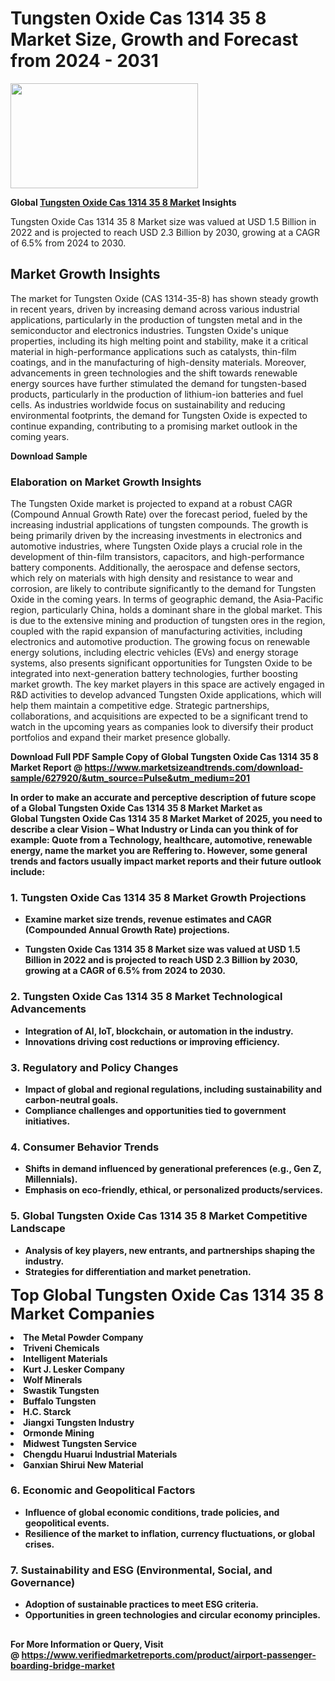 <H1>Tungsten Oxide Cas 1314 35 8 Market Size, Growth and Forecast from 2024 - 2031</H1><img class="aligncenter size-medium wp-image-584254" src="https://thirdeyenews.in/wp-content/uploads/2024/09/Global-Market-Research-300x168.jpeg" alt="" width="300" height="168" /><p><strong>Global&nbsp;<a href="https://www.marketsizeandtrends.com/download-sample/627920/&amp;utm_source=Pulse&amp;utm_medium=201">Tungsten Oxide Cas 1314 35 8 Market</a> Insights</strong></p><p>Tungsten Oxide Cas 1314 35 8 Market size was valued at USD 1.5 Billion in 2022 and is projected to reach USD 2.3 Billion by 2030, growing at a CAGR of 6.5% from 2024 to 2030.</p><p><h2>Market Growth Insights</h2> The market for Tungsten Oxide (CAS 1314-35-8) has shown steady growth in recent years, driven by increasing demand across various industrial applications, particularly in the production of tungsten metal and in the semiconductor and electronics industries. Tungsten Oxide's unique properties, including its high melting point and stability, make it a critical material in high-performance applications such as catalysts, thin-film coatings, and in the manufacturing of high-density materials. Moreover, advancements in green technologies and the shift towards renewable energy sources have further stimulated the demand for tungsten-based products, particularly in the production of lithium-ion batteries and fuel cells. As industries worldwide focus on sustainability and reducing environmental footprints, the demand for Tungsten Oxide is expected to continue expanding, contributing to a promising market outlook in the coming years. <p><strong>Download Sample</strong></p> <h3>Elaboration on Market Growth Insights</h3> The Tungsten Oxide market is projected to expand at a robust CAGR (Compound Annual Growth Rate) over the forecast period, fueled by the increasing industrial applications of tungsten compounds. The growth is being primarily driven by the increasing investments in electronics and automotive industries, where Tungsten Oxide plays a crucial role in the development of thin-film transistors, capacitors, and high-performance battery components. Additionally, the aerospace and defense sectors, which rely on materials with high density and resistance to wear and corrosion, are likely to contribute significantly to the demand for Tungsten Oxide in the coming years. In terms of geographic demand, the Asia-Pacific region, particularly China, holds a dominant share in the global market. This is due to the extensive mining and production of tungsten ores in the region, coupled with the rapid expansion of manufacturing activities, including electronics and automotive production. The growing focus on renewable energy solutions, including electric vehicles (EVs) and energy storage systems, also presents significant opportunities for Tungsten Oxide to be integrated into next-generation battery technologies, further boosting market growth. The key market players in this space are actively engaged in R&D activities to develop advanced Tungsten Oxide applications, which will help them maintain a competitive edge. Strategic partnerships, collaborations, and acquisitions are expected to be a significant trend to watch in the upcoming years as companies look to diversify their product portfolios and expand their market presence globally. <p><strong></p><p><span class=""><strong>Download Full PDF Sample Copy of Global Tungsten Oxide Cas 1314 35 8 Market Report</strong> @ <a href="https://www.marketsizeandtrends.com/download-sample/627920/&amp;utm_source=Pulse&amp;utm_medium=201" target="_blank">https://www.marketsizeandtrends.com/download-sample/627920/&amp;utm_source=Pulse&amp;utm_medium=201</a></span></p><p>In order to make an accurate and perceptive description of future scope of a Global&nbsp;Tungsten Oxide Cas 1314 35 8 Market Market as Global&nbsp;Tungsten Oxide Cas 1314 35 8 Market Market of 2025, you need to describe a clear Vision &ndash; What Industry or Linda can you think of for example: Quote from a Technology, healthcare, automotive, renewable energy, name the market you are Reffering to. However, some general trends and factors usually impact market reports and their future outlook include:</p><h3>1.&nbsp;<strong>Tungsten Oxide Cas 1314 35 8 Market Growth Projections</strong></h3><ul><li>Examine market size trends, revenue estimates and CAGR (Compounded Annual Growth Rate) projections.</li><li><p>Tungsten Oxide Cas 1314 35 8 Market size was valued at USD 1.5 Billion in 2022 and is projected to reach USD 2.3 Billion by 2030, growing at a CAGR of 6.5% from 2024 to 2030.</p></li></ul><h3>2.&nbsp;<strong>Tungsten Oxide Cas 1314 35 8 Market Technological Advancements</strong></h3><ul><li>Integration of AI, IoT, blockchain, or automation in the industry.</li><li>Innovations driving cost reductions or improving efficiency.</li></ul><h3>3.&nbsp;<strong>Regulatory and Policy Changes</strong></h3><ul><li>Impact of global and regional regulations, including sustainability and carbon-neutral goals.</li><li>Compliance challenges and opportunities tied to government initiatives.</li></ul><h3>4.&nbsp;<strong>Consumer Behavior Trends</strong></h3><ul><li>Shifts in demand influenced by generational preferences (e.g., Gen Z, Millennials).</li><li>Emphasis on eco-friendly, ethical, or personalized products/services.</li></ul><h3>5.&nbsp;<strong>Global Tungsten Oxide Cas 1314 35 8 Market Competitive Landscape</strong></h3><ul><li>Analysis of key players, new entrants, and partnerships shaping the industry.</li><li>Strategies for differentiation and market penetration.</li></ul><p data-pm-slice="1 1 []"><span style="color: inherit; font-family: inherit; font-size: 25px;">Top Global Tungsten Oxide Cas 1314 35 8 Market Companies</span></p><div class="" data-test-id=""><p><li>The Metal Powder Company</li><li> Triveni Chemicals</li><li> Intelligent Materials</li><li> Kurt J. Lesker Company</li><li> Wolf Minerals</li><li> Swastik Tungsten</li><li> Buffalo Tungsten</li><li> H.C. Starck</li><li> Jiangxi Tungsten Industry</li><li> Ormonde Mining</li><li> Midwest Tungsten Service</li><li> Chengdu Huarui Industrial Materials</li><li> Ganxian Shirui New Material</li></p></div><h3>6.&nbsp;<strong>Economic and Geopolitical Factors</strong></h3><ul><li>Influence of global economic conditions, trade policies, and geopolitical events.</li><li>Resilience of the market to inflation, currency fluctuations, or global crises.</li></ul><h3>7.&nbsp;<strong>Sustainability and ESG (Environmental, Social, and Governance)</strong></h3><ul><li>Adoption of sustainable practices to meet ESG criteria.</li><li>Opportunities in green technologies and circular economy principles.</li></ul><h2><strong style="font-size: 14px;">For More Information or Query, Visit @&nbsp;</strong><a style="background-color: #ffffff; font-size: 14px;" href="https://www.marketsizeandtrends.com/report/tungsten-oxide-cas-1314-35-8-market/" target="_blank">https://www.verifiedmarketreports.com/product/airport-passenger-boarding-bridge-market</a></h2>
